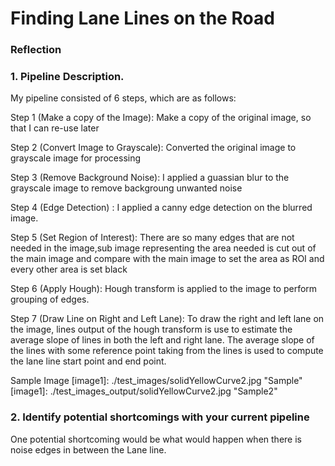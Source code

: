 # **Finding Lane Lines on the Road** 

### Reflection

### 1. Pipeline Description. 

My pipeline consisted of 6 steps, which are as follows: 

Step 1 (Make a copy of the Image): Make a copy of the original image, so that I can re-use later

Step 2 (Convert Image to Grayscale): Converted the original image to grayscale image for processing

Step 3 (Remove Background Noise): I applied a guassian blur to the grayscale image to remove backgroung unwanted noise

Step 4 (Edge Detection) : I applied a canny edge detection on the blurred image.

Step 5 (Set Region of Interest): There are so many edges that are not needed in the image,sub image representing the area needed is cut out of the main image and compare with the main image to set the area as ROI and every other area is set black

Step 6 (Apply Hough): Hough transform is applied to the image to perform grouping of edges.

Step 7 (Draw Line on Right and Left Lane): To draw the right and left lane on the image, lines output of the hough transform is use to estimate the average slope of lines in both the left and right lane. The average slope of the lines with some reference point taking from the lines is used to compute the lane line start point and end point.


Sample Image
[image1]: ./test_images/solidYellowCurve2.jpg "Sample"
[image1]: ./test_images_output/solidYellowCurve2.jpg "Sample2"



### 2. Identify potential shortcomings with your current pipeline


One potential shortcoming would be what would happen when there is noise edges in between the Lane line. 
